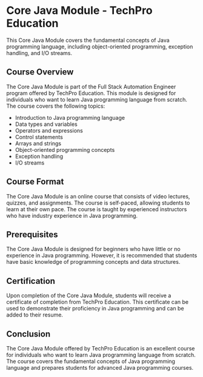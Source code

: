 # Core Java Module - TechPro Education

This Core Java Module covers the fundamental concepts of Java programming language, including object-oriented programming, exception handling, and I/O streams.

## Course Overview

The Core Java Module is part of the Full Stack Automation Engineer program offered by TechPro Education. This module is designed for individuals who want to learn Java programming language from scratch. The course covers the following topics:

- Introduction to Java programming language
- Data types and variables
- Operators and expressions
- Control statements
- Arrays and strings
- Object-oriented programming concepts
- Exception handling
- I/O streams

## Course Format

The Core Java Module is an online course that consists of video lectures, quizzes, and assignments. The course is self-paced, allowing students to learn at their own pace. The course is taught by experienced instructors who have industry experience in Java programming.

## Prerequisites

The Core Java Module is designed for beginners who have little or no experience in Java programming. However, it is recommended that students have basic knowledge of programming concepts and data structures.

## Certification

Upon completion of the Core Java Module, students will receive a certificate of completion from TechPro Education. This certificate can be used to demonstrate their proficiency in Java programming and can be added to their resume.

## Conclusion

The Core Java Module offered by TechPro Education is an excellent course for individuals who want to learn Java programming language from scratch. The course covers the fundamental concepts of Java programming language and prepares students for advanced Java programming courses.
